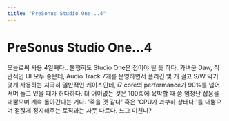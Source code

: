 ```yaml
---
title: "PreSonus Studio One...4"
---
```

# PreSonus Studio One...4

오늘로써 사용 4일째다..
불행히도 Studio One은 접어야 될 듯 하다. 가벼운 Daw, 직관적인 UI 모두 좋은데,
Audio Track 7개를 운영하면서 플러긴 몇 개 걸고 S/W 악기 몇개 사용하는 지극히 일반적인 케이스인데,
i7 core의 performance가 90%를 넘어서며 돌고 있을 때가 허다하다. 
더 어이없는 것은 100%에 육박할 때 쯤 엄청난 잡음을 내뿜으며 계속 돌아간다는 거다.
'죽을 것 같다' 혹은 'CPU가 과부하 상태다!'를 내뿜으며 점잖게 정지해주는 로직과는 사뭇 다르다. 
느그 미친나?

